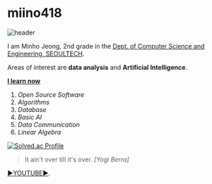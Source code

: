 # miino418

![header](https://capsule-render.vercel.app/api?type=wave&color=auto&height=300&section=header&text=miino418&fontSize=90)

I am Minho Jeong, 2nd grade in the [Dept. of Computer Science and Engineering, SEOULTECH](https://computer.seoultech.ac.kr/).

Areas of interest are **data analysis** and **Artificial Intelligence**.

**[I learn now](https://computer.seoultech.ac.kr/b_info/coursemap)**
1.  _Open Source Software_
2. _Algorithms_
3. _Database_
4. _Basic AI_
5. _Data Communication_
6. _Linear Algebra_



[![Solved.ac Profile](http://mazassumnida.wtf/api/generate_badge?boj=cecjmh)](https://solved.ac/cecjmh)



> It ain't over till it's over. _[Yogi Berra]_


[▶️YOUTUBE▶️](https://www.youtube.com/@miino418_03).


